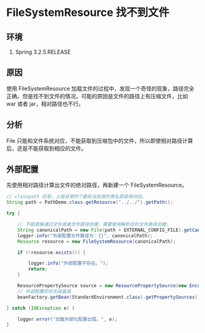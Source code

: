 # FileSystemResource 找不到文件

## 环境

1. Spring 3.2.5.RELEASE

## 原因

使用 FileSystemResource 加载文件的过程中，发现一个奇怪的现象，路径完全正确，但是找不到文件的情况。可能的原因是文件的路径上有压缩文件，比如 war 或者 jar，相对路径也不行。

## 分析

File 只能和文件系统对应，不能获取到压缩包中的文件，所以即使相对路径计算后，还是不能获取到相应的文件。

## 外部配置

先使用相对路径计算出文件的绝对路径，再新建一个 FileSystemResource。

```java
// classpath 目录，上级目录的个数和当前类的类名层级相对应。
String path = PathDemo.class.getResource("../../").getPath();

try {

    // 不能直接通过文件或者文件路径创建，需要使用解析后的文件路径创建。
    String canonicalPath = new File(path + EXTERNAL_CONFIG_FILE).getCanonicalPath();
    logger.info("外部配置文件路径为：{}", canonicalPath);
    Resource resource = new FileSystemResource(canonicalPath);

    if (!resource.exists()) {

        logger.info("外部配置不存在。");
        return;
    }

    ResourcePropertySource source = new ResourcePropertySource(new EncodedResource(resource, "UTF-8"));
    // 外部配置的优先级最高
    beanFactory.getBean(StandardEnvironment.class).getPropertySources().addFirst(source);

} catch (IOException e) {

    logger.error("加载外部化配置出错。", e);
}
```
